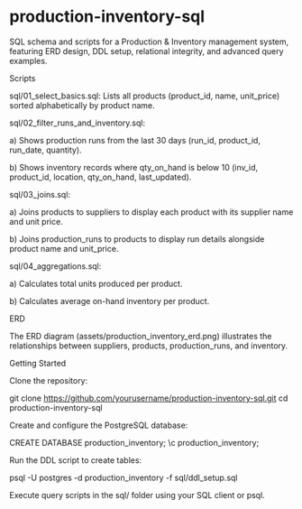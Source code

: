# production-inventory-sql
SQL schema and scripts for a Production & Inventory management system, featuring ERD design, DDL setup, relational integrity, and advanced query examples.

Scripts

sql/01_select_basics.sql: Lists all products (product_id, name, unit_price) sorted alphabetically by product name.

sql/02_filter_runs_and_inventory.sql:

a) Shows production runs from the last 30 days (run_id, product_id, run_date, quantity).

b) Shows inventory records where qty_on_hand is below 10 (inv_id, product_id, location, qty_on_hand, last_updated).

sql/03_joins.sql:

a) Joins products to suppliers to display each product with its supplier name and unit price.

b) Joins production_runs to products to display run details alongside product name and unit_price.

sql/04_aggregations.sql:

a) Calculates total units produced per product.

b) Calculates average on-hand inventory per product.

ERD

The ERD diagram (assets/production_inventory_erd.png) illustrates the relationships between suppliers, products, production_runs, and inventory.

Getting Started

Clone the repository:

git clone https://github.com/yourusername/production-inventory-sql.git
cd production-inventory-sql

Create and configure the PostgreSQL database:

CREATE DATABASE production_inventory;
\c production_inventory;

Run the DDL script to create tables:

psql -U postgres -d production_inventory -f sql/ddl_setup.sql

Execute query scripts in the sql/ folder using your SQL client or psql.
